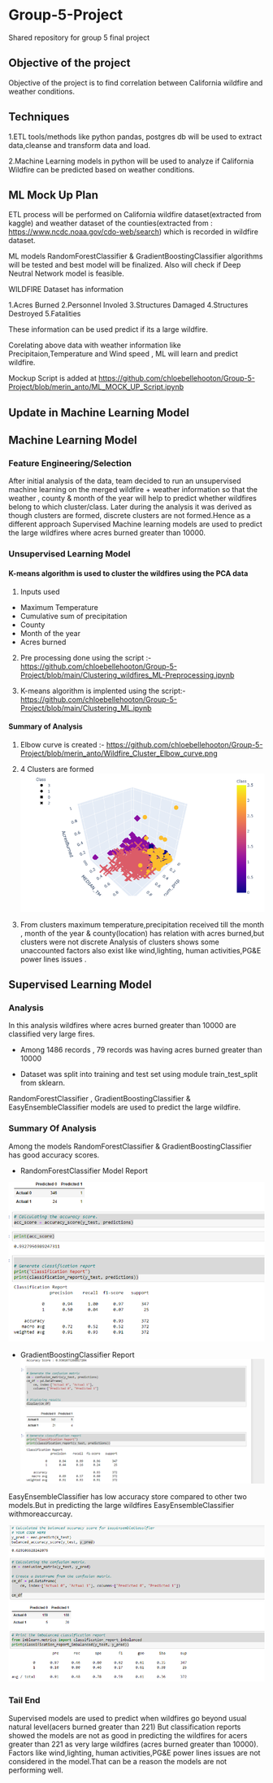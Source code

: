# Group-5-Project
Shared repository for group 5 final project

## Objective of the project
Objective of the project is to find correlation between California wildfire and weather conditions.

## Techniques

1.ETL tools/methods like python pandas, postgres db will be used to extract data,cleanse and transform data and load.

2.Machine Learning models in python will be used to analyze if California Wildfire can be predicted based on weather conditions.

## ML Mock Up Plan

ETL process will be performed on California wildfire dataset(extracted from kaggle) and weather dataset of the counties(extracted from : https://www.ncdc.noaa.gov/cdo-web/search)  which is recorded in wildfire dataset.

ML models RandomForestClassifier & GradientBoostingClassifier algorithms will be tested and best model will be finalized.
Also will check if  Deep Neutral Network model is feasible.

WILDFIRE Dataset has information 

1.Acres Burned
2.Personnel Involed
3.Structures Damaged
4.Structures Destroyed
5.Fatalities

These information can be used predict if its a large wildfire.

Corelating above data with weather information like Precipitaion,Temperature and Wind speed , ML will learn and predict wildfire.

Mockup Script is added at https://github.com/chloebellehooton/Group-5-Project/blob/merin_anto/ML_MOCK_UP_Script.ipynb

## Update in Machine Learning Model

 ## Machine Learning Model
  
 ### Feature Engineering/Selection
 
 After initial analysis of the data, team decided to run an unsupervised machine learning on the merged wildfire + weather information 
 so that the weather , county  & month of the year  will help to predict whether wildfires belong to which cluster/class.
 Later during the analysis it was derived  as though clusters are formed, discrete clusters are not formed.Hence as a different approach Supervised 
 Machine learning models are used to predict the large wildfires where acres burned greater than 10000.
 
 ### Unsupervised Learning Model

 #### K-means algorithm is used to cluster the wildfires using the PCA data
 
 1. Inputs used 
   
   - Maximum Temperature 
   - Cumulative sum of precipitation
   - County 
   - Month of the year
   - Acres burned
  
 2. Pre processing done using the script :- https://github.com/chloebellehooton/Group-5-Project/blob/main/Clustering_wildfires_ML-Preprocessing.ipynb
  
 3. K-means algorithm is implented using the script:- https://github.com/chloebellehooton/Group-5-Project/blob/main/Clustering_ML.ipynb

 #### Summary of Analysis
 
 1. Elbow curve is created :- https://github.com/chloebellehooton/Group-5-Project/blob/merin_anto/Wildfire_Cluster_Elbow_curve.png
 
 2. 4 Clusters are formed 
    ![image](https://github.com/chloebellehooton/Group-5-Project/blob/merin_anto/Wildfire_Cluster_3d.png)
    
 3. From clusters maximum temperature,precipitation received till the month , month of the year & county(location) has relation with acres burned,but clusters were not discrete
    Analysis of clusters shows some unaccounted factors also exist like  wind,lighting, human activities,PG&E power lines issues  .
 
 ## Supervised Learning Model
 
 ### Analysis
 
 In this analysis wildfires where acres burned greater than 10000 are classified very large fires.
 
   - Among 1486 records , 79 records was having acres burned greater than 10000
 
   - Dataset was split into training and test set using module train_test_split from sklearn.
 
 RandomForestClassifier , GradientBoostingClassifier & EasyEnsembleClassifier models are used to predict the large wildfire.
 
 ### Summary Of Analysis
 
 Among the models RandomForestClassifier & GradientBoostingClassifier has good accuracy scores.
  
  - RandomForestClassifier Model Report
 
   ![image](https://github.com/chloebellehooton/Group-5-Project/blob/main/Wildfire_Supervised_ML_very_large_fire.png)
    
  - GradientBoostingClassifier Report
   ![image](https://github.com/chloebellehooton/Group-5-Project/blob/main/Wildfire_Supervised_ML_very_large_fire_gradientboost.png)
 
  EasyEnsembleClassifier has low accuracy store compared to other two models.But in predicting the large wildfires EasyEnsembleClassifier withmoreaccurcay.
  
   ![image](https://github.com/chloebellehooton/Group-5-Project/blob/main/Wildfire_Supervised_ML_very_large_fire_easyensemble.png)
  
  
  ### Tail End 
  
  Supervised models are used to predict when wildfires go beyond usual natural level(acers burned greater than 221)
  But classification reports showed the models are not as good in predicting the wildfires for acers greater than 221 as very large wildfires (acres burned greater than 10000).
  Factors like wind,lighting, human activities,PG&E power lines issues are not considered in the model.That can be a reason the models are not performing well.


 
 
 
 
 
 
 
 
 
  
  
    
    
 
 
